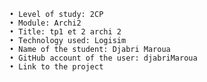 ﻿    • Level of study: 2CP
    • Module: Archi2
    • Title: tp1 et 2 archi 2
    • Technology used: Logisim
    • Name of the student: Djabri Maroua
    • GitHub account of the user: djabriMaroua
    • Link to the project
